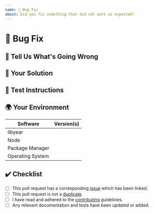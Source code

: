```yaml
---
name: 🐛 Bug Fix
about: Did you fix something that did not work as expected?
---
```


<!---
Thanks for filing a pull request 😄 ! Before you submit, please read the following:

Search open/closed similar issues and pull requests before submitting since someone might have pushed the same thing before!
-->

# 🐛 Bug Fix

<!--- Provide the details of the pull request here and include existing issues this resolves. -->

## 🤔 Tell Us What's Going Wrong

<!--- Tell us what should happen. -->

## 💁 Your Solution

<!--- Describe how you fixed the bug. -->

## 🚨 Test Instructions

<!-- In case it is impossible (or too hard) to reliably test this feature/fix with unit tests, please provide test instructions! -->

## 🌍 Your Environment

<!--- Include as many relevant details about the environment you experienced the bug in. -->

| Software         | Version(s) |
| ---------------- | ---------- |
| libyear          |            |
| Node             |            |
| Package Manager  |            |
| Operating System |            |

## ✔️ Checklist

- [ ] This pull request has a corresponding [issue](https://github.com/jdanil/libyear/issues) which has been linked.
- [ ] This pull request is not a [duplicate](https://github.com/jdanil/libyear/pulls).
- [ ] I have read and adhered to the [contributing](https://github.com/jdanil/libyear/blob/master/docs/contributing.md) guidelines.
- [ ] Any relevant documentation and tests have been updated or added.
